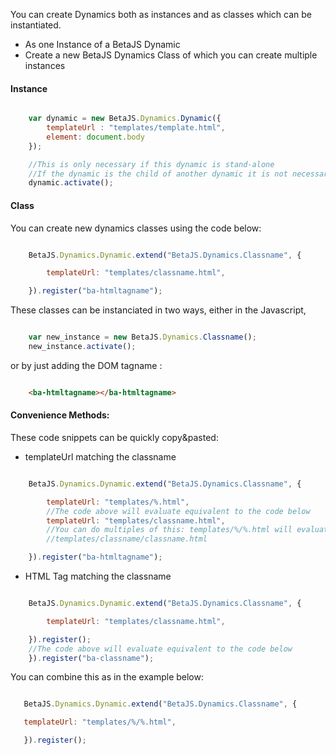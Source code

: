 
You can create Dynamics both as instances and as classes which can be instantiated.
- As one Instance of a BetaJS Dynamic
- Create a new BetaJS Dynamics Class of which you can create multiple instances

#### Instance

```js

	var dynamic = new BetaJS.Dynamics.Dynamic({
		templateUrl : "templates/template.html",
		element: document.body
	});

	//This is only necessary if this dynamic is stand-alone
	//If the dynamic is the child of another dynamic it is not necessary
	dynamic.activate();

```

#### Class

You can create new dynamics classes using the code below:

```js

	BetaJS.Dynamics.Dynamic.extend("BetaJS.Dynamics.Classname", {

		templateUrl: "templates/classname.html",

	}).register("ba-htmltagname");

```

These classes can be instanciated in two ways,
either in the Javascript,

```js

	var new_instance = new BetaJS.Dynamics.Classname();
	new_instance.activate();

```

or by just adding the DOM tagname :

```html

	<ba-htmltagname></ba-htmltagname>

```

#### Convenience Methods:

These code snippets can be quickly copy&pasted:

- templateUrl matching the classname

```js

	BetaJS.Dynamics.Dynamic.extend("BetaJS.Dynamics.Classname", {

		templateUrl: "templates/%.html",
		//The code above will evaluate equivalent to the code below
		templateUrl: "templates/classname.html",
		//You can do multiples of this: templates/%/%.html will evaluate to
		//templates/classname/classname.html

	}).register("ba-htmltagname");

```

- HTML Tag matching the classname

```js

	BetaJS.Dynamics.Dynamic.extend("BetaJS.Dynamics.Classname", {

		templateUrl: "templates/classname.html",

	}).register();
	//The code above will evaluate equivalent to the code below
	}).register("ba-classname");

```

You can combine this as in the example below:

 ```js

	BetaJS.Dynamics.Dynamic.extend("BetaJS.Dynamics.Classname", {

	templateUrl: "templates/%/%.html",

	}).register();

 ```